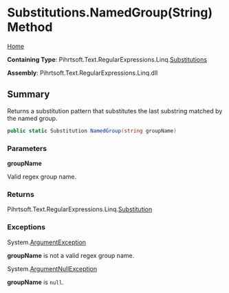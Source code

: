 # Substitutions\.NamedGroup\(String\) Method

[Home](../../../../../../README.md)

**Containing Type**: Pihrtsoft\.Text\.RegularExpressions\.Linq\.[Substitutions](../README.md)

**Assembly**: Pihrtsoft\.Text\.RegularExpressions\.Linq\.dll

## Summary

Returns a substitution pattern that substitutes the last substring matched by the named group\.

```csharp
public static Substitution NamedGroup(string groupName)
```

### Parameters

**groupName**

Valid regex group name\.

### Returns

Pihrtsoft\.Text\.RegularExpressions\.Linq\.[Substitution](../../Substitution/README.md)

### Exceptions

System\.[ArgumentException](https://docs.microsoft.com/en-us/dotnet/api/system.argumentexception)

**groupName** is not a valid regex group name\.

System\.[ArgumentNullException](https://docs.microsoft.com/en-us/dotnet/api/system.argumentnullexception)

**groupName** is `null`\.

